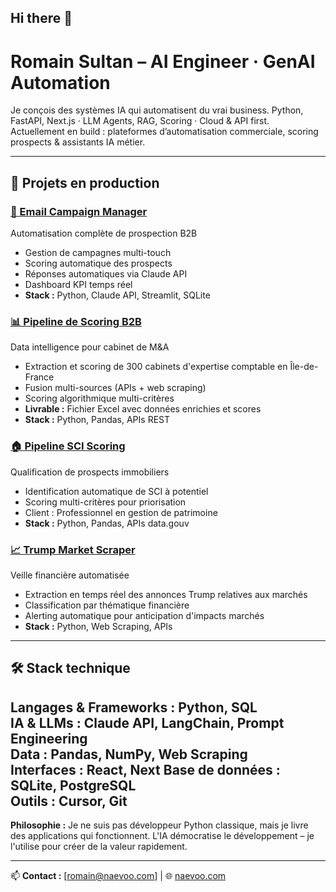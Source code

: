 ## Hi there 👋

# Romain Sultan – AI Engineer · GenAI Automation

Je conçois des systèmes IA qui automatisent du vrai business.
Python, FastAPI, Next.js · LLM Agents, RAG, Scoring · Cloud & API first.
Actuellement en build : plateformes d’automatisation commerciale, scoring prospects & assistants IA métier.

---

## 🚀 Projets en production

### [📧 Email Campaign Manager](https://github.com/Clerks303/email-campaign-manager)
Automatisation complète de prospection B2B
- Gestion de campagnes multi-touch
- Scoring automatique des prospects
- Réponses automatiques via Claude API
- Dashboard KPI temps réel
- **Stack :** Python, Claude API, Streamlit, SQLite

### [📊 Pipeline de Scoring B2B](https://github.com/Clerks303/b2b-scoring-pipeline)
Data intelligence pour cabinet de M&A
- Extraction et scoring de 300 cabinets d'expertise comptable en Île-de-France
- Fusion multi-sources (APIs + web scraping)
- Scoring algorithmique multi-critères
- **Livrable :** Fichier Excel avec données enrichies et scores
- **Stack :** Python, Pandas, APIs REST

### [🏠 Pipeline SCI Scoring](https://github.com/Clerks303/sci-scoring-pipeline)
Qualification de prospects immobiliers
- Identification automatique de SCI à potentiel
- Scoring multi-critères pour priorisation
- Client : Professionnel en gestion de patrimoine
- **Stack :** Python, Pandas, APIs data.gouv

### [📈 Trump Market Scraper](https://github.com/Clerks303/trump-market-scraper)
Veille financière automatisée
- Extraction en temps réel des annonces Trump relatives aux marchés
- Classification par thématique financière
- Alerting automatique pour anticipation d'impacts marchés
- **Stack :** Python, Web Scraping, APIs

---

## 🛠️ Stack technique

**Langages & Frameworks :** Python, SQL  
**IA & LLMs :** Claude API, LangChain, Prompt Engineering  
**Data :** Pandas, NumPy, Web Scraping  
**Interfaces :** React, Next 
**Base de données :** SQLite, PostgreSQL  
**Outils :** Cursor, Git
---


**Philosophie :** Je ne suis pas développeur Python classique, mais je livre des applications qui fonctionnent. L'IA démocratise le développement – je l'utilise pour créer de la valeur rapidement.

---

📫 **Contact :** [romain@naevoo.com] | 🌐 [naevoo.com](https://naevoo.com) 

